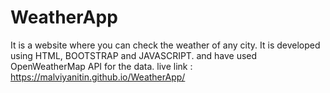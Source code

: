 # WeatherApp
It is a website where you can check the weather of any city. It is developed using HTML, BOOTSTRAP and JAVASCRIPT. 
and have used OpenWeatherMap API for the data.
live link : https://malviyanitin.github.io/WeatherApp/ 
